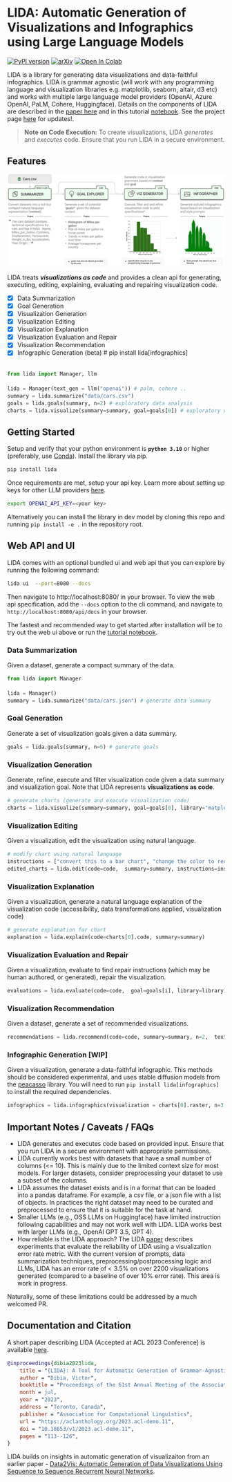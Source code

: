 # LIDA: Automatic Generation of Visualizations and Infographics using Large Language Models

[![PyPI version](https://badge.fury.io/py/lida.svg)](https://badge.fury.io/py/lida)
[![arXiv](https://img.shields.io/badge/arXiv-2303.02927-<COLOR>.svg)](https://arxiv.org/abs/2303.02927)
<a target="_blank" href="https://colab.research.google.com/github/microsoft/lida/blob/main/notebooks/tutorial.ipynb">
<img src="https://colab.research.google.com/assets/colab-badge.svg" alt="Open In Colab"/>
</a>

<!-- <img src="docs/images/lidascreen.png" width="100%" /> -->

LIDA is a library for generating data visualizations and data-faithful infographics. LIDA is grammar agnostic (will work with any programming language and visualization libraries e.g. matplotlib, seaborn, altair, d3 etc) and works with multiple large language model providers (OpenAI, Azure OpenAI, PaLM, Cohere, Huggingface). Details on the components of LIDA are described in the [paper here](https://arxiv.org/abs/2303.02927) and in this tutorial [notebook](notebooks/tutorial.ipynb). See the project page [here](https://microsoft.github.io/lida/) for updates!.

> **Note on Code Execution:**
> To create visualizations, LIDA _generates_ and _executes_ code.
> Ensure that you run LIDA in a secure environment.

## Features

![lida components](docs/images/lidamodules.jpg)

LIDA treats _**visualizations as code**_ and provides a clean api for generating, executing, editing, explaining, evaluating and repairing visualization code.

- [x] Data Summarization
- [x] Goal Generation
- [x] Visualization Generation
- [x] Visualization Editing
- [x] Visualization Explanation
- [x] Visualization Evaluation and Repair
- [x] Visualization Recommendation
- [x] Infographic Generation (beta) # pip install lida[infographics]

```python

from lida import Manager, llm

lida = Manager(text_gen = llm("openai")) # palm, cohere ..
summary = lida.summarize("data/cars.csv")
goals = lida.goals(summary, n=2) # exploratory data analysis
charts = lida.visualize(summary=summary, goal=goals[0]) # exploratory data analysis
```

## Getting Started

Setup and verify that your python environment is **`python 3.10`** or higher (preferably, use [Conda](https://docs.conda.io/en/main/miniconda.html#installing)). Install the library via pip.

```bash
pip install lida
```

Once requirements are met, setup your api key. Learn more about setting up keys for other LLM providers [here](https://github.com/victordibia/llmx).

```bash
export OPENAI_API_KEY=<your key>
```

Alternatively you can install the library in dev model by cloning this repo and running `pip install -e .` in the repository root.

## Web API and UI

LIDA comes with an optional bundled ui and web api that you can explore by running the following command:

```bash
lida ui  --port=8080 --docs
```

Then navigate to http://localhost:8080/ in your browser. To view the web api specification, add the `--docs` option to the cli command, and navigate to `http://localhost:8080/api/docs` in your browser.

The fastest and recommended way to get started after installation will be to try out the web ui above or run the [tutorial notebook](notebooks/tutorial.ipynb).

### Data Summarization

Given a dataset, generate a compact summary of the data.

```python
from lida import Manager

lida = Manager()
summary = lida.summarize("data/cars.json") # generate data summary
```

### Goal Generation

Generate a set of visualization goals given a data summary.

```python
goals = lida.goals(summary, n=5) # generate goals
```

### Visualization Generation

Generate, refine, execute and filter visualization code given a data summary and visualization goal. Note that LIDA represents **visualizations as code**.

```python
# generate charts (generate and execute visualization code)
charts = lida.visualize(summary=summary, goal=goals[0], library="matplotlib") # seaborn, ggplot ..
```

### Visualization Editing

Given a visualization, edit the visualization using natural language.

```python
# modify chart using natural language
instructions = ["convert this to a bar chart", "change the color to red", "change y axes label to Fuel Efficiency", "translate the title to french"]
edited_charts = lida.edit(code=code,  summary=summary, instructions=instructions, library=library, textgen_config=textgen_config)

```

### Visualization Explanation

Given a visualization, generate a natural language explanation of the visualization code (accessibility, data transformations applied, visualization code)

```python
# generate explanation for chart
explanation = lida.explain(code=charts[0].code, summary=summary)
```

### Visualization Evaluation and Repair

Given a visualization, evaluate to find repair instructions (which may be human authored, or generated), repair the visualization.

```python
evaluations = lida.evaluate(code=code,  goal=goals[i], library=library)
```

### Visualization Recommendation

Given a dataset, generate a set of recommended visualizations.

```python
recommendations = lida.recommend(code=code, summary=summary, n=2,  textgen_config=textgen_config)
```

### Infographic Generation [WIP]

Given a visualization, generate a data-faithful infographic. This methods should be considered experimental, and uses stable diffusion models from the [peacasso](https://github.com/victordibia/peacasso) library. You will need to run `pip install lida[infographics]` to install the required dependencies.

```python
infographics = lida.infographics(visualization = charts[0].raster, n=3, style_prompt="line art")
```

## Important Notes / Caveats / FAQs

- LIDA generates and executes code based on provided input. Ensure that you run LIDA in a secure environment with appropriate permissions.
- LIDA currently works best with datasets that have a small number of columns (<= 10). This is mainly due to the limited context size for most models. For larger datasets, consider preprocessing your dataset to use a subset of the columns.
- LIDA assumes the dataset exists and is in a format that can be loaded into a pandas dataframe. For example, a csv file, or a json file with a list of objects. In practices the right dataset may need to be curated and preprocessed to ensure that it is suitable for the task at hand.
- Smaller LLMs (e.g., OSS LLMs on Huggingface) have limited instruction following capabilities and may not work well with LIDA. LIDA works best with larger LLMs (e.g., OpenAI GPT 3.5, GPT 4).
- How reliable is the LIDA approach? The LIDA [paper](https://aclanthology.org/2023.acl-demo.11/) describes experiments that evaluate the reliability of LIDA using a visualization error rate metric. With the current version of prompts, data summarization techniques, preprocessing/postprocessing logic and LLMs, LIDA has an error rate of < 3.5% on over 2200 visualizations generated (compared to a baseline of over 10% error rate). This area is work in progress.

Naturally, some of these limitations could be addressed by a much welcomed PR.

## Documentation and Citation

A short paper describing LIDA (Accepted at ACL 2023 Conference) is available [here](https://arxiv.org/abs/2303.02927).

```bibtex
@inproceedings{dibia2023lida,
    title = "{LIDA}: A Tool for Automatic Generation of Grammar-Agnostic Visualizations and Infographics using Large Language Models",
    author = "Dibia, Victor",
    booktitle = "Proceedings of the 61st Annual Meeting of the Association for Computational Linguistics (Volume 3: System Demonstrations)",
    month = jul,
    year = "2023",
    address = "Toronto, Canada",
    publisher = "Association for Computational Linguistics",
    url = "https://aclanthology.org/2023.acl-demo.11",
    doi = "10.18653/v1/2023.acl-demo.11",
    pages = "113--126",
}
```

LIDA builds on insights in automatic generation of visualizaiton from an earlier paper - [Data2Vis: Automatic Generation of Data Visualizations Using Sequence to Sequence Recurrent Neural Networks](https://arxiv.org/abs/1804.03126).
